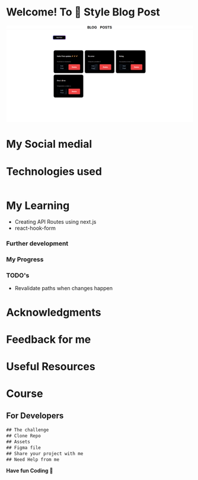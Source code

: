 # Welcome! To 👋 Style Blog Post
    
  <p align="left"> <a href="" target="_blank" rel="noreferrer"> <img src="./public/banner.png" alt="banner" /></a> </p>

# My Social medial

# Technologies used 
 <p style="display: flex; gap: 10px;">


 </p>

# My Learning 

  - Creating API Routes using next.js
  - react-hook-form
 
  ### Further development

  ### My Progress 

  ### TODO's
  - Revalidate paths when changes happen

# Acknowledgments

# Feedback for me 

# Useful Resources 

# Course 

## For Developers
    ## The challenge
    ## Clone Repo 
    ## Assets 
    ## Figma file 
    ## Share your project with me 
    ## Need Help from me 

**Have fun  Coding 🚀**

